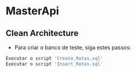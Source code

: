 # MasterApi

## Clean Architecture
- Para criar o banco de teste, siga estes passos:
```sh
Executar o script 'Create_Rotas.sql'
Executar o script 'Insert_Rotas.sql'
```
